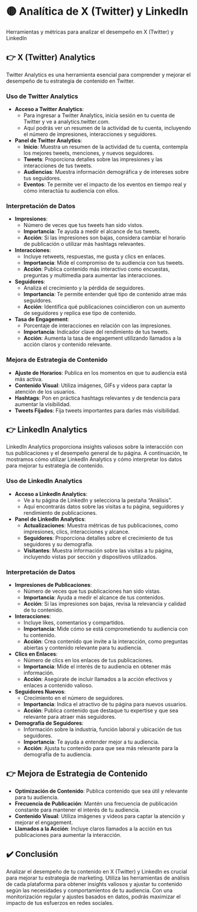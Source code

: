 # 🟡 Analítica de X (Twitter) y LinkedIn
Herramientas y métricas para analizar el desempeño en X (Twitter) y LinkedIn

## 👉 X (Twitter) Analytics
Twitter Analytics es una herramienta esencial para comprender y mejorar el desempeño de tu estrategia de contenido en Twitter. 

### Uso de Twitter Analytics
- **Acceso a Twitter Analytics**:
    - Para ingresar a Twitter Analytics, inicia sesión en tu cuenta de Twitter y ve a analytics.twitter.com.
    - Aquí podrás ver un resumen de la actividad de tu cuenta, incluyendo el número de impresiones, interacciones y seguidores.
- **Panel de Twitter Analytics**:
    - **Inicio**: Muestra un resumen de la actividad de tu cuenta, contempla los mejores tweets, menciones, y nuevos seguidores.
    - **Tweets**: Proporciona detalles sobre las impresiones y las interacciones de tus tweets.
    - **Audiencias**: Muestra información demográfica y de intereses sobre tus seguidores.
    - **Eventos**: Te permite ver el impacto de los eventos en tiempo real y cómo interactúa tu audiencia con ellos.

### Interpretación de Datos
- **Impresiones**: 
    - Número de veces que tus tweets han sido vistos.
    - **Importancia**: Te ayuda a medir el alcance de tus tweets.
    - **Acción**: Si las impresiones son bajas, considera cambiar el horario de publicación o utilizar más hashtags relevantes.
- **Interacciones**: 
    - Incluye retweets, respuestas, me gusta y clics en enlaces.
    - **Importancia**: Mide el compromiso de tu audiencia con tus tweets.
    - **Acción**: Publica contenido más interactivo como encuestas, preguntas y multimedia para aumentar las interacciones.
- **Seguidores**: 
    - Analiza el crecimiento y la pérdida de seguidores.
    - **Importancia**: Te permite entender qué tipo de contenido atrae más seguidores.
    - **Acción**: Identifica qué publicaciones coincidieron con un aumento de seguidores y replica ese tipo de contenido.
- **Tasa de Engagement**: 
    - Porcentaje de interacciones en relación con las impresiones.
    - **Importancia**: Indicador clave del rendimiento de tus tweets.
    - **Acción**: Aumenta la tasa de engagement utilizando llamados a la acción claros y contenido relevante.

### Mejora de Estrategia de Contenido
- **Ajuste de Horarios**: Publica en los momentos en que tu audiencia está más activa.
- **Contenido Visual**: Utiliza imágenes, GIFs y videos para captar la atención de los usuarios.
- **Hashtags**: Pon en práctica hashtags relevantes y de tendencia para aumentar la visibilidad.
- **Tweets Fijados**: Fija tweets importantes para darles más visibilidad.

## 👉 LinkedIn Analytics
LinkedIn Analytics proporciona insights valiosos sobre la interacción con tus publicaciones y el desempeño general de tu página. A continuación, te mostramos cómo utilizar LinkedIn Analytics y cómo interpretar los datos para mejorar tu estrategia de contenido.

### Uso de LinkedIn Analytics
- **Acceso a LinkedIn Analytics**:
    - Ve a tu página de LinkedIn y selecciona la pestaña “Análisis”.
    - Aquí encontrarás datos sobre las visitas a tu página, seguidores y rendimiento de publicaciones.
- **Panel de LinkedIn Analytics**:
    - **Actualizaciones**: Muestra métricas de tus publicaciones, como impresiones, clics, interacciones y alcance.
    - **Seguidores**: Proporciona detalles sobre el crecimiento de tus seguidores y su demografía.
    - **Visitantes**: Muestra información sobre las visitas a tu página, incluyendo vistas por sección y dispositivos utilizados.

### Interpretación de Datos
- **Impresiones de Publicaciones**: 
    - Número de veces que tus publicaciones han sido vistas.
    - **Importancia**: Ayuda a medir el alcance de tus contenidos.
    - **Acción**: Si las impresiones son bajas, revisa la relevancia y calidad de tu contenido.
- **Interacciones**: 
    - Incluye likes, comentarios y compartidos.
    - **Importancia**: Mide cómo se está comprometiendo tu audiencia con tu contenido.
    - **Acción**: Crea contenido que invite a la interacción, como preguntas abiertas y contenido relevante para tu audiencia.
- **Clics en Enlaces**: 
    - Número de clics en los enlaces de tus publicaciones.
    - **Importancia**: Mide el interés de tu audiencia en obtener más información.
    - **Acción**: Asegúrate de incluir llamados a la acción efectivos y enlaces a contenido valioso.
- **Seguidores Nuevos**: 
    - Crecimiento en el número de seguidores.
    - **Importancia**: Indica el atractivo de tu página para nuevos usuarios.
    - **Acción**: Publica contenido que destaque tu expertise y que sea relevante para atraer más seguidores.
- **Demografía de Seguidores**: 
    - Información sobre la industria, función laboral y ubicación de tus seguidores.
    - **Importancia**: Te ayuda a entender mejor a tu audiencia.
    - **Acción**: Ajusta tu contenido para que sea más relevante para la demografía de tu audiencia.

## 👉 Mejora de Estrategia de Contenido
- **Optimización de Contenido**: Publica contenido que sea útil y relevante para tu audiencia.
- **Frecuencia de Publicación**: Mantén una frecuencia de publicación constante para mantener el interés de tu audiencia.
- **Contenido Visual**: Utiliza imágenes y videos para captar la atención y mejorar el engagement.
- **Llamados a la Acción**: Incluye claros llamados a la acción en tus publicaciones para aumentar la interacción.

## ✔️ Conclusión
Analizar el desempeño de tu contenido en X (Twitter) y LinkedIn es crucial para mejorar tu estrategia de marketing. Utiliza las herramientas de análisis de cada plataforma para obtener insights valiosos y ajustar tu contenido según las necesidades y comportamientos de tu audiencia. Con una monitorización regular y ajustes basados en datos, podrás maximizar el impacto de tus esfuerzos en redes sociales.